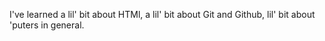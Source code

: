 I've learned a lil' bit about HTMl, a lil' bit about Git and Github, lil' bit about 'puters in general.